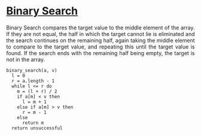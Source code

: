
# [Binary Search](https://en.wikipedia.org/wiki/Binary_search_algorithm)

<div style="text-align: justify">Binary Search compares the target value to the middle element of the array. If they are not equal, the half in which the target cannot lie is eliminated and the search continues on the remaining half, again taking the middle element to compare to the target value, and repeating this until the target value is found. If the search ends with the remaining half being empty, the target is not in the array.</div>

```
binary_search(a, v)
  l = 0
  r = a.length - 1
  while l <= r do
    m = (l + r) / 2
    if a[m] < v then
      l = m + 1
    else if a[m] > v then
      r = m - 1
    else
      return m
  return unsuccessful
``` 
